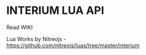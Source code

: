 # INTERIUM LUA API
Read WIKI

Lua Works by Nitreojs - https://github.com/nitreojs/luas/tree/master/interium
